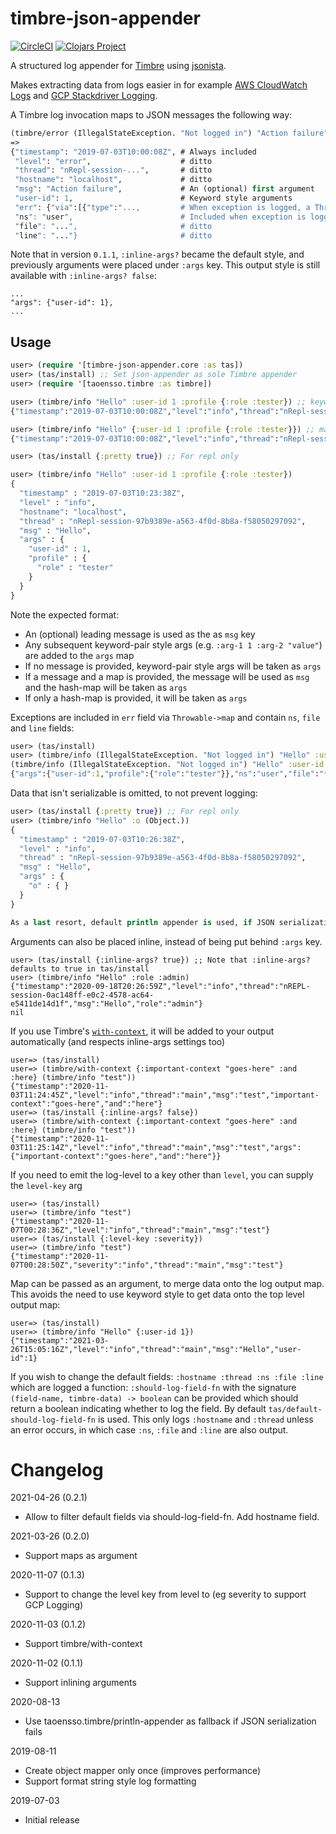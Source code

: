 # timbre-json-appender

[![CircleCI](https://circleci.com/gh/viesti/timbre-json-appender.svg?style=svg)](https://circleci.com/gh/viesti/timbre-json-appender) [![Clojars Project](https://img.shields.io/clojars/v/viesti/timbre-json-appender.svg)](https://clojars.org/viesti/timbre-json-appender)

A structured log appender for [Timbre](https://github.com/ptaoussanis/timbre) using [jsonista](https://github.com/metosin/jsonista).

Makes extracting data from logs easier in for example [AWS CloudWatch
Logs](https://aws.amazon.com/about-aws/whats-new/2015/01/20/amazon-cloudwatch-logs-json-log-format-support/) and [GCP Stackdriver Logging](https://cloud.google.com/logging/).

A Timbre log invocation maps to JSON messages the following way:

```clojure
(timbre/error (IllegalStateException. "Not logged in") "Action failure" :user-id 1)
=>
{"timestamp": "2019-07-03T10:00:08Z", # Always included
 "level": "error",                    # ditto
 "thread": "nRepl-session-...",       # ditto
 "hostname": "localhost",             # ditto
 "msg": "Action failure",             # An (optional) first argument
 "user-id": 1,                        # Keyword style arguments
 "err": {"via":[{"type":"...,         # When exception is logged, a Throwable->map presentation of the exception
 "ns": "user",                        # Included when exception is logged
 "file": "...",                       # ditto
 "line": "..."}                       # ditto
```

Note that in version `0.1.1`, `:inline-args?` became the default style, and previously arguments were placed under `:args` key. This output style is still available with `:inline-args? false`:

```
...
"args": {"user-id": 1},
...
```

## Usage

```clojure
user> (require '[timbre-json-appender.core :as tas])
user> (tas/install) ;; Set json-appender as sole Timbre appender
user> (require '[taoensso.timbre :as timbre])

user> (timbre/info "Hello" :user-id 1 :profile {:role :tester}) ;; keyword style args (supports varg pairs with an optional leading message)
{"timestamp":"2019-07-03T10:00:08Z","level":"info","thread":"nRepl-session-97b9389e-a563-4f0d-8b8a-f58050297092","msg":"Hello","args":{"user-id":1,"profile":{"role":"tester"}}}

user> (timbre/info "Hello" {:user-id 1 :profile {:role :tester}}) ;; map style args (supports a single map with an optional leading message)
{"timestamp":"2019-07-03T10:00:08Z","level":"info","thread":"nRepl-session-97b9389e-a563-4f0d-8b8a-f58050297092","msg":"Hello","args":{"user-id":1,"profile":{"role":"tester"}}}

user> (tas/install {:pretty true}) ;; For repl only

user> (timbre/info "Hello" :user-id 1 :profile {:role :tester})
{
  "timestamp" : "2019-07-03T10:23:38Z",
  "level" : "info",
  "hostname": "localhost",
  "thread" : "nRepl-session-97b9389e-a563-4f0d-8b8a-f58050297092",
  "msg" : "Hello",
  "args" : {
    "user-id" : 1,
    "profile" : {
      "role" : "tester"
    }
  }
}
```

Note the expected format:

-   An (optional) leading message is used as the as `msg` key
-   Any subsequent keyword-pair style args (e.g. `:arg-1 1 :arg-2 "value"`) are added to the `args` map
-   If no message is provided, keyword-pair style args will be taken as `args`
-   If a message and a map is provided, the message will be used as `msg` and the hash-map will be taken as `args`
-   If only a hash-map is provided, it will be taken as `args`

Exceptions are included in `err` field via `Throwable->map` and contain `ns`, `file` and `line` fields:

```clojure
user> (tas/install)
user> (timbre/info (IllegalStateException. "Not logged in") "Hello" :user-id 1 :profile {:role :tester})
(timbre/info (IllegalStateException. "Not logged in") "Hello" :user-id 1 :profile {:role :tester})
{"args":{"user-id":1,"profile":{"role":"tester"}},"ns":"user","file":"*cider-repl home/timbre-json-appender:localhost:49943(clj)*","line":523,"err":{"via":[{"type":"java.lang.IllegalStateException","message":"Not logged in","at":["user$eval11384$fn__11385","invoke","NO_SOURCE_FILE",523]}],"trace":[["user$eval11384$fn__11385","invoke","NO_SOURCE_FILE",523],["clojure.lang.Delay","deref","Delay.java",42],["clojure.core$deref","invokeStatic","core.clj",2320],["clojure.core$deref","invoke","core.clj",2306]
```

Data that isn't serializable is omitted, to not prevent logging:

```clojure
user> (tas/install {:pretty true}) ;; For repl only
user> (timbre/info "Hello" :o (Object.))
{
  "timestamp" : "2019-07-03T10:26:38Z",
  "level" : "info",
  "thread" : "nRepl-session-97b9389e-a563-4f0d-8b8a-f58050297092",
  "msg" : "Hello",
  "args" : {
    "o" : { }
  }
}

As a last resort, default println appender is used, if JSON serialization fails.

```

Arguments can also be placed inline, instead of being put behind `:args` key.

```shell
user> (tas/install {:inline-args? true}) ;; Note that :inline-args? defaults to true in tas/install
user> (timbre/info "Hello" :role :admin)
{"timestamp":"2020-09-18T20:26:59Z","level":"info","thread":"nREPL-session-0ac148ff-e0c2-4578-ac64-e5411de14d1f","msg":"Hello","role":"admin"}
nil
```

If you use Timbre's [`with-context`](http://ptaoussanis.github.io/timbre/taoensso.timbre.html#var-with-context),
it will be added to your output automatically (and respects inline-args settings too)

```shell
user=> (tas/install)
user=> (timbre/with-context {:important-context "goes-here" :and :here} (timbre/info "test"))
{"timestamp":"2020-11-03T11:24:45Z","level":"info","thread":"main","msg":"test","important-context":"goes-here","and":"here"}
user=> (tas/install {:inline-args? false})
user=> (timbre/with-context {:important-context "goes-here" :and :here} (timbre/info "test"))
{"timestamp":"2020-11-03T11:25:14Z","level":"info","thread":"main","msg":"test","args":{"important-context":"goes-here","and":"here"}}

```

If you need to emit the log-level to a key other than `level`, you can supply the `level-key` arg

```shell
user=> (tas/install)
user=> (timbre/info "test")
{"timestamp":"2020-11-07T00:28:36Z","level":"info","thread":"main","msg":"test"}
user=> (tas/install {:level-key :severity})
user=> (timbre/info "test")
{"timestamp":"2020-11-07T00:28:50Z","severity":"info","thread":"main","msg":"test"}
```

Map can be passed as an argument, to merge data onto the log output map. This avoids the need to use keyword style to get data onto the top level output map:

```shell
user=> (tas/install)
user=> (timbre/info "Hello" {:user-id 1})
{"timestamp":"2021-03-26T15:05:16Z","level":"info","thread":"main","msg":"Hello","user-id":1}
```

If you wish to change the default fields: `:hostname :thread :ns :file :line` which are logged a function: `:should-log-field-fn` with the signature `(field-name, timbre-data) -> boolean` can be provided which should return a boolean indicating whether to log the field.
By default `tas/default-should-log-field-fn` is used. This only logs `:hostname` and `:thread` unless an error occurs, in which case `:ns`, `:file` and `:line` are also output.

# Changelog

2021-04-26 (0.2.1)

- Allow to filter default fields via should-log-field-fn. Add hostname field.

2021-03-26 (0.2.0)

-   Support maps as argument

2020-11-07 (0.1.3)

-   Support to change the level key from level to (eg severity to support GCP Logging)

2020-11-03 (0.1.2)

-   Support timbre/with-context

2020-11-02 (0.1.1)

-   Support inlining arguments

2020-08-13

-   Use taoensso.timbre/println-appender as fallback if JSON serialization fails

2019-08-11

-   Create object mapper only once (improves performance)
-   Support format string style log formatting

2019-07-03

-   Initial release
